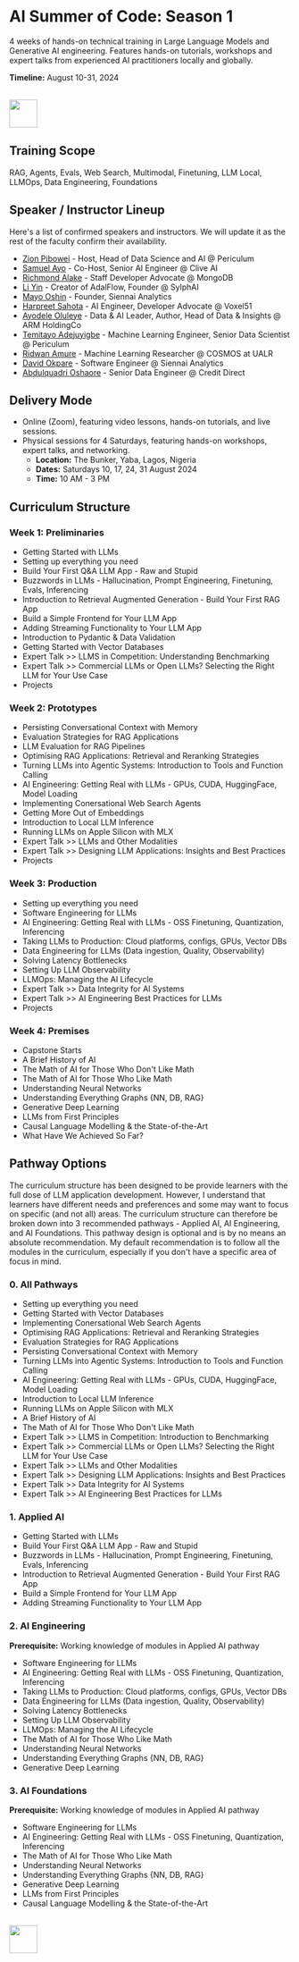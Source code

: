 # AI Summer of Code: Season 1

4 weeks of hands-on technical training in Large Language Models and Generative AI engineering. Features hands-on tutorials, workshops and expert talks from experienced AI practitioners locally and globally.

**Timeline:** August 10-31, 2024

<p align="left">
  <br>
  <a href="https://forms.gle/VqdbeddLvvebuSNq6" target="_blank" rel="noopener noreferrer"><img src="https://github.com/zion-king/ai-summer-of-code/blob/main/images/aisoc-signup.png?raw=true" height="50"/></a>
</p>

## Training Scope
RAG, Agents, Evals, Web Search, Multimodal, Finetuning, LLM Local, LLMOps, Data Engineering, Foundations

## Speaker / Instructor Lineup
Here's a list of confirmed speakers and instructors. We will update it as the rest of the faculty confirm their availability.
- [Zion Pibowei](https://linkedin.com/in/zion-pibowei) - Host, Head of Data Science and AI @ Periculum
- [Samuel Ayo](https://www.linkedin.com/in/sam-ayo) - Co-Host, Senior AI Engineer @ Clive AI
- [Richmond Alake](https://www.linkedin.com/in/richmondalake) - Staff Developer Advocate @ MongoDB
- [Li Yin](https://www.linkedin.com/in/li-yin-ai) - Creator of AdalFlow, Founder @ SylphAI
- [Mayo Oshin](https://www.linkedin.com/in/moshin1) - Founder, Siennai Analytics
- [Harpreet Sahota](https://www.linkedin.com/in/harpreetsahota204) - AI Engineer, Developer Advocate @ Voxel51
- [Ayodele Oluleye](https://www.linkedin.com/in/ayodele-oluleye-6a726b61) - Data & AI Leader, Author, Head of Data & Insights @ ARM HoldingCo
- [Temitayo Adejuyigbe](https://www.linkedin.com/in/temitayo-adejuyigbe-943860127) - Machine Learning Engineer, Senior Data Scientist @ Periculum
- [Ridwan Amure](https://www.linkedin.com/in/ridwan-amure) - Machine Learning Researcher @ COSMOS at UALR
- [David Okpare](https://www.linkedin.com/in/david-okpare) - Software Engineer @ Siennai Analytics
- [Abdulquadri Oshaore](https://www.linkedin.com/in/abdulquadri-ayodeji) - Senior Data Engineer @ Credit Direct

## Delivery Mode
- Online (Zoom), featuring video lessons, hands-on tutorials, and live sessions.
- Physical sessions for 4 Saturdays, featuring hands-on workshops, expert talks, and networking.
  -  **Location:** The Bunker, Yaba, Lagos, Nigeria
  -  **Dates:** Saturdays 10, 17, 24, 31 August 2024
  -  **Time:** 10 AM - 3 PM

## Curriculum Structure

### Week 1: Preliminaries
- Getting Started with LLMs
- Setting up everything you need
- Build Your First Q&A LLM App - Raw and Stupid
- Buzzwords in LLMs - Hallucination, Prompt Engineering, Finetuning, Evals, Inferencing
- Introduction to Retrieval Augmented Generation - Build Your First RAG App
- Build a Simple Frontend for Your LLM App
- Adding Streaming Functionality to Your LLM App
- Introduction to Pydantic & Data Validation
- Getting Started with Vector Databases
- Expert Talk >> LLMS in Competition: Understanding Benchmarking
- Expert Talk >> Commercial LLMs or Open LLMs? Selecting the Right LLM for Your Use Case
- Projects
### Week 2: Prototypes
- Persisting Conversational Context with Memory
- Evaluation Strategies for RAG Applications
- LLM Evaluation for RAG Pipelines
- Optimising RAG Applications: Retrieval and Reranking Strategies
- Turning LLMs into Agentic Systems: Introduction to Tools and Function Calling
- AI Engineering: Getting Real with LLMs - GPUs, CUDA, HuggingFace, Model Loading
- Implementing Conersational Web Search Agents
- Getting More Out of Embeddings
- Introduction to Local LLM Inference
- Running LLMs on Apple Silicon with MLX
- Expert Talk >> LLMs and Other Modalities
- Expert Talk >> Designing LLM Applications: Insights and Best Practices
- Projects
### Week 3: Production
- Setting up everything you need
- Software Engineering for LLMs
- AI Engineering: Getting Real with LLMs - OSS Finetuning, Quantization, Inferencing
- Taking LLMs to Production: Cloud platforms, configs, GPUs, Vector DBs
- Data Engineering for LLMs (Data ingestion, Quality, Observability)
- Solving Latency Bottlenecks
- Setting Up LLM Observability
- LLMOps: Managing the AI Lifecycle
- Expert Talk >> Data Integrity for AI Systems
- Expert Talk >> AI Engineering Best Practices for LLMs
- Projects
### Week 4: Premises
- Capstone Starts
- A Brief History of AI
- The Math of AI for Those Who Don't Like Math
- The Math of AI for Those Who Like Math
- Understanding Neural Networks
- Understanding Everything Graphs {NN, DB, RAG}
- Generative Deep Learning
- LLMs from First Principles
- Causal Language Modelling & the State-of-the-Art
- What Have We Achieved So Far?

## Pathway Options
The curriculum structure has been designed to be provide learners with the full dose of LLM application development. However, I understand that learners have different needs and preferences and some may want to focus on specific (and not all) areas. The curriculum structure can therefore be broken down into 3 recommended pathways - Applied AI, AI Engineering, and AI Foundations. This pathway design is optional and is by no means an absolute recommendation. My default recommendation is to follow all the modules in the curriculum, especially if you don't have a specific area of focus in mind.

### 0. All Pathways
- Setting up everything you need
- Getting Started with Vector Databases
- Implementing Conersational Web Search Agents
- Optimising RAG Applications: Retrieval and Reranking Strategies
- Evaluation Strategies for RAG Applications
- Persisting Conversational Context with Memory
- Turning LLMs into Agentic Systems: Introduction to Tools and Function Calling
- AI Engineering: Getting Real with LLMs - GPUs, CUDA, HuggingFace, Model Loading
- Introduction to Local LLM Inference
- Running LLMs on Apple Silicon with MLX
- A Brief History of AI
- The Math of AI for Those Who Don't Like Math
- Expert Talk >> LLMS in Competition: Introduction to Benchmarking
- Expert Talk >> Commercial LLMs or Open LLMs? Selecting the Right LLM for Your Use Case
- Expert Talk >> LLMs and Other Modalities
- Expert Talk >> Designing LLM Applications: Insights and Best Practices
- Expert Talk >> Data Integrity for AI Systems
- Expert Talk >> AI Engineering Best Practices for LLMs

### 1. Applied AI
- Getting Started with LLMs
- Build Your First Q&A LLM App - Raw and Stupid
- Buzzwords in LLMs - Hallucination, Prompt Engineering, Finetuning, Evals, Inferencing
- Introduction to Retrieval Augmented Generation - Build Your First RAG App
- Build a Simple Frontend for Your LLM App
- Adding Streaming Functionality to Your LLM App

### 2. AI Engineering
**Prerequisite:** Working knowledge of modules in Applied AI pathway
- Software Engineering for LLMs
- AI Engineering: Getting Real with LLMs - OSS Finetuning, Quantization, Inferencing
- Taking LLMs to Production: Cloud platforms, configs, GPUs, Vector DBs
- Data Engineering for LLMs (Data ingestion, Quality, Observability)
- Solving Latency Bottlenecks
- Setting Up LLM Observability
- LLMOps: Managing the AI Lifecycle
- The Math of AI for Those Who Like Math
- Understanding Neural Networks
- Understanding Everything Graphs {NN, DB, RAG}
- Generative Deep Learning

### 3. AI Foundations
**Prerequisite:** Working knowledge of modules in Applied AI pathway
- Software Engineering for LLMs
- AI Engineering: Getting Real with LLMs - OSS Finetuning, Quantization, Inferencing
- The Math of AI for Those Who Like Math
- Understanding Neural Networks
- Understanding Everything Graphs {NN, DB, RAG}
- Generative Deep Learning
- LLMs from First Principles
- Causal Language Modelling & the State-of-the-Art

<p align="left">
  <br>
  <a target="_blank" href="https://forms.gle/VqdbeddLvvebuSNq6" rel="noopener noreferrer"><img src="https://github.com/zion-king/ai-summer-of-code/blob/main/images/aisoc-signup.png?raw=true" height="50"/></a>
</p>

